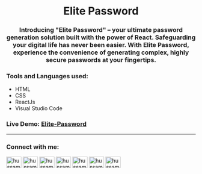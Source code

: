 <h1 align = "center">Elite Password</h1>

<h3 align = "center">Introducing "Elite Password" – your ultimate password generation solution built with the power of React. Safeguarding your digital life has never been easier. With Elite Password, experience the convenience of generating complex, highly secure passwords at your fingertips.</h3>

### Tools and Languages used:

- HTML
- CSS
- ReactJs
- Visual Studio Code

### Live Demo: [Elite-Password](http://HussamOdeh12/github.io/Elite-Password)

<hr>

### Connect with me:

<p align="left">
<a href="https://linkedin.com/in/hussam-odeh-5b4775255" target="blank"><img align="center" src="https://raw.githubusercontent.com/rahuldkjain/github-profile-readme-generator/master/src/images/icons/Social/linked-in-alt.svg" alt="hussam odeh" height="30" width="40" /></a>
<a href="https://instagram.com/hussam_odeh9" target="blank"><img align="center" src="https://raw.githubusercontent.com/rahuldkjain/github-profile-readme-generator/master/src/images/icons/Social/instagram.svg" alt="hussam_odeh9" height="30" width="40" /></a>
<a href="http://wa.link/epc5d1" target="blank"><img align="center" src="https://raw.githubusercontent.com/rahuldkjain/github-profile-readme-generator/master/src/images/icons/Social/whatsapp.svg" alt="hussam_odeh9" height="30" width="40" /></a>
<a href="https://fb.com/hussam.odeh.5" target="blank"><img align="center" src="https://raw.githubusercontent.com/rahuldkjain/github-profile-readme-generator/master/src/images/icons/Social/facebook.svg" alt="hussam odeh" height="30" width="40" /></a>
 <a href="https://codepen.io/hussamodeh12" target="blank"><img align="center" src="https://raw.githubusercontent.com/rahuldkjain/github-profile-readme-generator/master/src/images/icons/Social/codepen.svg" alt="hussamodeh12" height="30" width="40" /></a>
 <a href="https://www.behance.net/hussamodeh2" target="blank"><img align="center" src="https://raw.githubusercontent.com/rahuldkjain/github-profile-readme-generator/master/src/images/icons/Social/behance.svg" alt="hussamodeh2" height="30" width="40" /></a>
<a href="https://dribbble.com/HussamOdeh12" target="blank"><img align="center" src="https://raw.githubusercontent.com/rahuldkjain/github-profile-readme-generator/master/src/images/icons/Social/dribbble.svg" alt="hussamodeh2" height="30" width="40" /></a>
</p>
